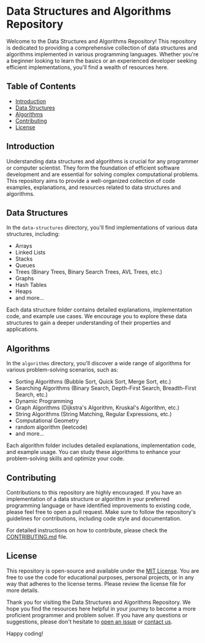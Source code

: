 # Data Structures and Algorithms Repository

Welcome to the Data Structures and Algorithms Repository! This repository is dedicated to providing a comprehensive collection of data structures and algorithms implemented in various programming languages. Whether you're a beginner looking to learn the basics or an experienced developer seeking efficient implementations, you'll find a wealth of resources here.

## Table of Contents

- [Introduction](#introduction)
- [Data Structures](#data-structures)
- [Algorithms](#algorithms)
- [Contributing](#contributing)
- [License](#license)

## Introduction

Understanding data structures and algorithms is crucial for any programmer or computer scientist. They form the foundation of efficient software development and are essential for solving complex computational problems. This repository aims to provide a well-organized collection of code examples, explanations, and resources related to data structures and algorithms.

## Data Structures

In the `data-structures` directory, you'll find implementations of various data structures, including:

- Arrays
- Linked Lists
- Stacks
- Queues
- Trees (Binary Trees, Binary Search Trees, AVL Trees, etc.)
- Graphs
- Hash Tables
- Heaps
- and more...

Each data structure folder contains detailed explanations, implementation code, and example use cases. We encourage you to explore these data structures to gain a deeper understanding of their properties and applications.

## Algorithms

In the `algorithms` directory, you'll discover a wide range of algorithms for various problem-solving scenarios, such as:

- Sorting Algorithms (Bubble Sort, Quick Sort, Merge Sort, etc.)
- Searching Algorithms (Binary Search, Depth-First Search, Breadth-First Search, etc.)
- Dynamic Programming
- Graph Algorithms (Dijkstra's Algorithm, Kruskal's Algorithm, etc.)
- String Algorithms (String Matching, Regular Expressions, etc.)
- Computational Geometry
- random algorithm (leetcode)
- and more...

Each algorithm folder includes detailed explanations, implementation code, and example usage. You can study these algorithms to enhance your problem-solving skills and optimize your code.

## Contributing

Contributions to this repository are highly encouraged. If you have an implementation of a data structure or algorithm in your preferred programming language or have identified improvements to existing code, please feel free to open a pull request. Make sure to follow the repository's guidelines for contributions, including code style and documentation.

For detailed instructions on how to contribute, please check the [CONTRIBUTING.md](CONTRIBUTING.md) file.

## License

This repository is open-source and available under the [MIT License](LICENSE). You are free to use the code for educational purposes, personal projects, or in any way that adheres to the license terms. Please review the license file for more details.

Thank you for visiting the Data Structures and Algorithms Repository. We hope you find the resources here helpful in your journey to become a more proficient programmer and problem solver. If you have any questions or suggestions, please don't hesitate to [open an issue](https://github.com/yourusername/yourrepository/issues) or [contact us](mailto:your@email.com).

Happy coding!